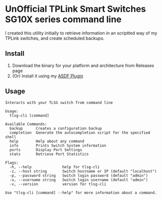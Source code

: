 # UnOfficial TPLink Smart Switches SG10X series command line

I created this utility initially to retrieve information in an scriptted way of my TPLink switches, and create scheduled backups.

## Install

1. Download the binary for your platform and architecture from Releases page
2. (Or) Install it using my [ASDF Plugin](https://github.com/0ghny/asdf-tlsgcli)

## Usage

```raw
Interacts with your TLSG switch from command line

Usage:
  tlsg-cli [command]

Available Commands:
  backup      Creates a configuration backup
  completion  Generate the autocompletion script for the specified shell
  help        Help about any command
  info        Prints Switch System information
  ports       Display Port Settings
  stats       Retrieve Port Statistics

Flags:
  -h, --help              help for tlsg-cli
  -z, --host string       Switch hostname or IP (default "localhost")
  -p, --password string   Switch login password (default "admin")
  -u, --username string   Switch login username (default "admin")
  -v, --version           version for tlsg-cli

Use "tlsg-cli [command] --help" for more information about a command.
```
